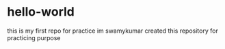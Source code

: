 # hello-world
this is my first repo for practice
im swamykumar created this repository for practicing purpose
